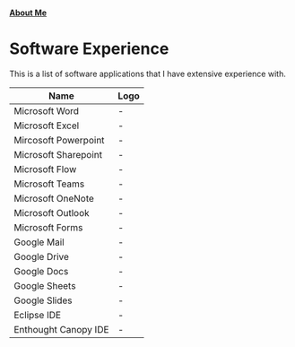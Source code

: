 #### [About Me](./about)


# Software Experience
  This is a list of software applications that I have extensive experience with.

| Name                 | Logo |
|----------------------|------|
| Microsoft Word       |   -  |
| Microsoft Excel      |   -  |
| Mircosoft Powerpoint |   -  |
| Microsoft Sharepoint |   -  |
| Microsoft Flow       |   -  |
| Microsoft Teams      |   -  |
| Microsoft OneNote    |   -  |
| Microsoft Outlook    |   -  |
| Microsoft Forms      |   -  |
| Google Mail          |   -  |
| Google Drive         |   -  |
| Google Docs          |   -  |
| Google Sheets        |   -  |
| Google Slides        |   -  |
| Eclipse IDE          |   -  |
| Enthought Canopy IDE |   -  |
